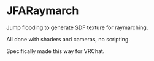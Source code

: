 # JFARaymarch
Jump flooding to generate SDF texture for raymarching.

All done with shaders and cameras, no scripting.

Specifically made this way for VRChat.
